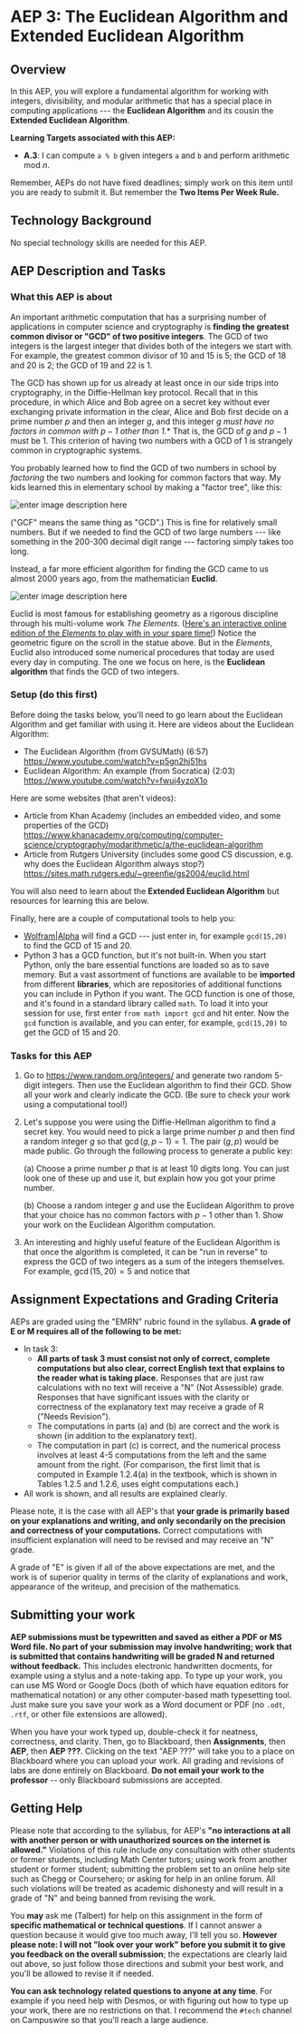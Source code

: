 # AEP 3: The Euclidean Algorithm and Extended Euclidean Algorithm

## Overview 

In this AEP, you will explore a fundamental algorithm for working with integers, divisibility, and modular arithmetic that has a special place in computing applications --- the **Euclidean Algorithm** and its cousin the **Extended Euclidean Algorithm**. 

**Learning Targets associated with this AEP:**

  + **A.3**: I can compute `a % b` given integers `a` and `b` and perform arithmetic mod $n$.  

Remember, AEPs do not have fixed deadlines; simply work on this item until you are ready to submit it. But remember the **Two Items Per Week Rule.** 

## Technology Background

No special technology skills are needed for this AEP. 

## AEP Description and Tasks 

### What this AEP is about

An important arithmetic computation that has a surprising number of applications in computer science and cryptography is **finding the greatest common divisor or "GCD" of two positive integers**. The GCD of two integers is the largest integer that divides both of the integers we start with. For example, the greatest common divisor of 10 and 15 is 5; the GCD of 18 and 20 is 2; the GCD of 19 and 22 is 1. 

The GCD has shown up for us already at least once in our side trips into cryptography, in the Diffie-Hellman key protocol. Recall that in this procedure, in which Alice and Bob agree on a secret key without ever exchanging private information in the clear, Alice and Bob first decide on a prime number $p$ and then an integer $g$, and this integer $g$ *must have no factors in common with $p-1$ other than 1.** That is, the GCD of $g$ and $p-1$ must be $1$. This criterion of having two numbers with a GCD of 1 is strangely common in cryptographic systems. 

You probably learned how to find the GCD of two numbers in school by *factoring* the two numbers and looking for common factors that way. My kids learned this in elementary school by making a "factor tree", like this: 

![enter image description here](https://i.ibb.co/NN2NdHk/download.jpg)

("GCF" means the same thing as "GCD".) This is fine for relatively small numbers. But if we needed to find the GCD of two large numbers --- like something in the 200-300 decimal digit range --- factoring simply takes too long. 

Instead, a far more efficient algorithm for finding the GCD came to us almost 2000 years ago, from the mathematician **Euclid**. 

![enter image description here](https://upload.wikimedia.org/wikipedia/commons/thumb/c/c4/EuclidStatueOxford.jpg/800px-EuclidStatueOxford.jpg)

Euclid is most famous for establishing geometry as a rigorous discipline through his multi-volume work _The Elements_. ([Here's an interactive online edition of the _Elements_ to play with in your spare time!](https://mathcs.clarku.edu/~djoyce/java/elements/elements.html)) Notice the geometric figure on the scroll in the statue above. But in the _Elements_, Euclid also introduced some numerical procedures that today are used every day in computing. The one we focus on here, is the **Euclidean algorithm** that finds the GCD of two integers. 

### Setup (do this first) 

Before doing the tasks below, you'll need to go learn about the Euclidean Algorithm and get familiar with using it. Here are videos about the Euclidean Algorithm: 

- The Euclidean Algorithm (from GVSUMath) (6:57) https://www.youtube.com/watch?v=p5gn2hj51hs
- Euclidean Algorithm: An example (from Socratica) (2:03) https://www.youtube.com/watch?v=fwuj4yzoX1o

Here are some websites (that aren't videos): 

- Article from Khan Academy (includes an embedded video, and some properties of the GCD) https://www.khanacademy.org/computing/computer-science/cryptography/modarithmetic/a/the-euclidean-algorithm 
- Article from Rutgers University (includes some good CS discussion, e.g. why does the Euclidean Algorithm always stop?) https://sites.math.rutgers.edu/~greenfie/gs2004/euclid.html

You will also need to learn about the **Extended Euclidean Algorithm** but resources for learning this are below. 

Finally, here are a couple of computational tools to help you: 

- [Wolfram|Alpha](http://www.wolframalpha.com) will find a GCD --- just enter in, for example `gcd(15,20)` to find the GCD of 15 and 20. 
- Python 3 has a GCD function, but it's not built-in. When you start Python, only the bare essential functions are loaded so as to save memory. But a vast assortment of functions are available to be **imported** from different **libraries**, which are repositories of additional functions you can include in Python if you want. The GCD function is one of those, and it's found in a standard library called `math`. To load it into your session for use, first enter `from math import gcd` and hit enter. Now the `gcd` function is available, and you can enter, for example, `gcd(15,20)` to get the GCD of 15 and 20. 


### Tasks for this AEP

1. Go to https://www.random.org/integers/ and generate two random 5-digit integers. Then use the Euclidean algorithm to find their GCD. Show all your work and clearly indicate the GCD. (Be sure to check your work using a computational tool!) 
2. Let's suppose you were using the Diffie-Hellman algorithm to find a secret key. You would need to pick a large prime number $p$ and then find a random integer $g$ so that $\gcd(g,p-1) = 1$. The pair $(g,p)$ would be made public. Go through the following process to generate a public key: 

    (a) Choose a prime number $p$ that is at least 10 digits long. You can just look one of these up and use it, but explain how you got your prime number. 

    (b) Choose a random integer $g$ and use the Euclidean Algorithm to prove that your choice has no common factors with $p-1$ other than 1. Show your work on the Euclidean Algorithm computation. 

3. An interesting and highly useful feature of the Euclidean Algorithm is that once the algorithm is completed, it can be "run in reverse" to express the GCD of two integers as a sum of the integers themselves. For example, $\gcd(15,20) = 5$ and notice that 

## Assignment Expectations and Grading Criteria 

AEPs are graded using the "EMRN" rubric found in the syllabus. **A grade of E or M requires all of the following to be met:**


- In task 3:
	- **All parts of task 3 must consist not only of correct, complete computations but also clear, correct English text that explains to the reader what is taking place.** Responses that are just raw calculations with no text will receive a "N" (Not Assessible) grade. Responses that have significant issues with the clarity or correctness of the explanatory text may receive a grade of R ("Needs Revision").
	- The computations in parts (a) and (b) are correct and the work is shown (in addition to the explanatory text).
	- The computation in part (c) is correct, and the numerical process involves at least 4-5 computations from the left and the same amount from the right. (For comparison, the first limit that is computed in Example 1.2.4(a) in the textbook, which is shown in Tables 1.2.5 and 1.2.6, uses eight computations each.)
- All work is shown, and all results are explained clearly. 

Please note, it is the case with all AEP's that **your grade is primarily based on your explanations and writing, and only secondarily on the precision and correctness of your computations.** Correct computations with insufficient explanation will need to be revised and may receive an "N" grade. 

A grade of "E" is given if all of the above expectations are met, and the work is of superior quality in terms of the clarity of explanations and work, appearance of the writeup, and precision of the mathematics. 


## Submitting your work 

**AEP submissions must be typewritten and saved as either a PDF or MS Word file. No part of your submission may involve handwriting; work that is submitted that contains handwriting will be graded N and returned without feedback.** This includes electronic handwritten docments, for example using a stylus and a note-taking app. To type up your work, you can use MS Word or Google Docs (both of which have equation editors for mathematical notation) or any other computer-based math typesetting tool. Just make sure you save your work as a Word document or PDF (no `.odt`, `.rtf`, or other file extensions are allowed).

When you have your work typed up, double-check it for neatness, correctness, and clarity. Then, go to Blackboard, then **Assignments**, then **AEP**, then **AEP ???**. Clicking on the text "AEP ???" will take you to a place on Blackboard where you can upload your work. All grading and revisions of labs are done entirely on Blackboard. **Do not email your work to the professor** -- only Blackboard submissions are accepted.

## Getting Help

Please note that according to the syllabus, for AEP's **"no interactions at all with another person or with unauthorized sources on the internet is allowed."** Violations of this rule include *any* consultation with other students or former students, including Math Center tutors; using work from another student or former student; submitting the problem set to an online help site such as Chegg or Coursehero; or asking for help in an online forum. All such violations will be treated as academic dishonesty and will result in a grade of "N" and being banned from revising the work. 

You **may** ask me (Talbert) for help on this assignment in the form of **specific mathematical or technical questions**. If I cannot answer a question because it would give too much away, I'll tell you so. **However please note: I will not "look over your work" before you submit it to give you feedback on the overall submission**; the expectations are clearly laid out above, so just follow those directions and submit your best work, and you'll be allowed to revise it if needed. 
 
**You can ask technology related questions to anyone at any time**. For example if you need help with Desmos, or with figuring out how to type up your work, there are no restrictions on that. I recommend the `#tech` channel on Campuswire so that you'll reach a large audience. 
<!--stackedit_data:
eyJoaXN0b3J5IjpbLTExNzM2NzQ0MF19
-->